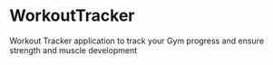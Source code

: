 # WorkoutTracker
Workout Tracker application to track your Gym progress and ensure strength and muscle development
